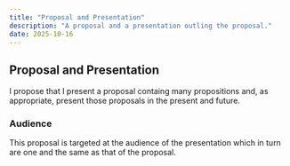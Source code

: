 ```yaml
---
title: "Proposal and Presentation"
description: "A proposal and a presentation outling the proposal."
date: 2025-10-16
---
```


## Proposal and Presentation
I propose that I present a proposal containg many propositions and, as appropriate, present those
proposals in the present and future.

### Audience
This proposal is targeted at the audience of the presentation which in turn are one and the same as
that of the proposal.